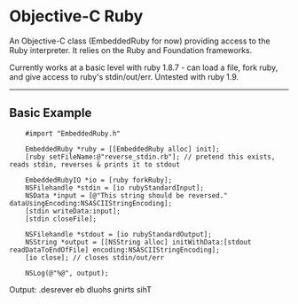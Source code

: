Objective-C Ruby
================
An Objective-C class (EmbeddedRuby for now) providing access to the Ruby interpreter. It relies on 
the Ruby and Foundation frameworks.

Currently works at a basic level with ruby 1.8.7 - can load a file, fork ruby, and give
access to ruby's stdin/out/err. Untested with ruby 1.9.

---
Basic Example
-------------
		#import "EmbeddedRuby.h"

		EmbeddedRuby *ruby = [[EmbeddedRuby alloc] init];
		[ruby setFileName:@"reverse_stdin.rb"]; // pretend this exists, reads stdin, reverses & prints it to stdout

		EmbeddedRubyIO *io = [ruby forkRuby];
		NSFilehandle *stdin = [io rubyStandardInput];
		NSData *input = [@"This string should be reversed." dataUsingEncoding:NSASCIIStringEncoding];
		[stdin writeData:input];
		[stdin closeFile];

		NSFilehandle *stdout = [io rubyStandardOutput];
		NSString *output = [[NSString alloc] initWithData:[stdout readDataToEndOfFile] encoding:NSASCIIStringEncoding];
		[io close]; // closes stdin/out/err

		NSLog(@"%@", output);

Output:
		.desrever eb dluohs gnirts sihT

